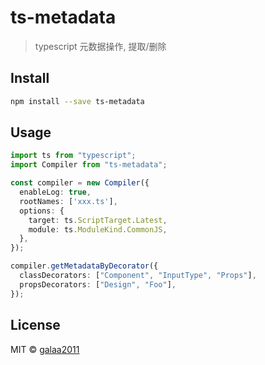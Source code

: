 # ts-metadata

> typescript 元数据操作, 提取/删除

## Install

```bash
npm install --save ts-metadata
```

## Usage

```typescript
import ts from "typescript";
import Compiler from "ts-metadata";

const compiler = new Compiler({
  enableLog: true,
  rootNames: ['xxx.ts'],
  options: {
    target: ts.ScriptTarget.Latest,
    module: ts.ModuleKind.CommonJS,
  },
});

compiler.getMetadataByDecorator({
  classDecorators: ["Component", "InputType", "Props"],
  propsDecorators: ["Design", "Foo"],
});
```

## License

MIT © [galaa2011](https://github.com/galaa2011)

